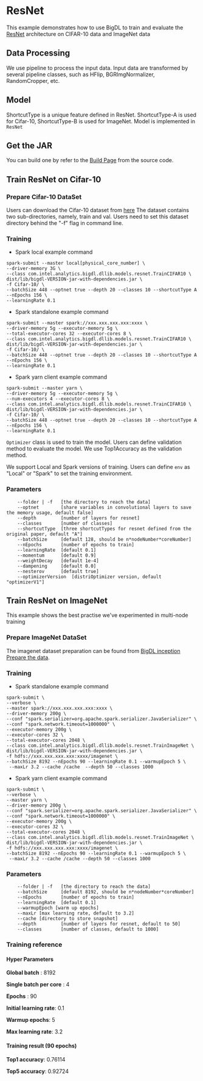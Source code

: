 # ResNet
This example demonstrates how to use BigDL to train and evaluate the [ResNet](https://arxiv.org/abs/1512.03385) architecture on CIFAR-10 data and ImageNet data

## Data Processing
We use pipeline to process the input data.
Input data are transformed by several pipeline classes, such as HFlip, BGRImgNormalizer, RandomCropper, etc.

## Model
ShortcutType is a unique feature defined in ResNet. ShortcutType-A is used for Cifar-10, ShortcutType-B is used for ImageNet.
Model is implemented in <code>ResNet</code>

## Get the JAR
You can build one by refer to the
[Build Page](https://bigdl-project.github.io/master/#ScalaUserGuide/install-build-src/) from the source code.


## Train ResNet on Cifar-10

### Prepare Cifar-10 DataSet

Users can download the Cifar-10 dataset from [here](https://www.cs.toronto.edu/~kriz/cifar.html)
The dataset contains two sub-directories, namely, train and val. Users need to set this dataset directory behind the "-f" flag in command line.

### Training
* Spark local example command
```shell
spark-submit --master local[physical_core_number] \
--driver-memory 3G \
--class com.intel.analytics.bigdl.dllib.models.resnet.TrainCIFAR10 \
dist/lib/bigdl-VERSION-jar-with-dependencies.jar \
-f Cifar-10/ \
--batchSize 448 --optnet true --depth 20 --classes 10 --shortcutType A --nEpochs 156 \
--learningRate 0.1
```
* Spark standalone example command
```shell
spark-submit --master spark://xxx.xxx.xxx.xxx:xxxx \
--driver-memory 5g --executor-memory 5g \
--total-executor-cores 32 --executor-cores 8 \
--class com.intel.analytics.bigdl.dllib.models.resnet.TrainCIFAR10 \
dist/lib/bigdl-VERSION-jar-with-dependencies.jar \
-f Cifar-10/ \
--batchSize 448 --optnet true --depth 20 --classes 10 --shortcutType A --nEpochs 156 \
--learningRate 0.1
```
* Spark yarn client example command
```shell
spark-submit --master yarn \
--driver-memory 5g --executor-memory 5g \
--num-executors 4 --executor-cores 8 \
--class com.intel.analytics.bigdl.dllib.models.resnet.TrainCIFAR10 \
dist/lib/bigdl-VERSION-jar-with-dependencies.jar \
-f Cifar-10/ \
--batchSize 448 --optnet true --depth 20 --classes 10 --shortcutType A --nEpochs 156 \
--learningRate 0.1
```

<code>Optimizer</code> class is used to train the model. Users can define validation method to evaluate the model. We use Top1Accuracy as the validation method.

We support Local and Spark versions of training. Users can define <code>env</code> as "Local" or "Spark" to set the training environment.

### Parameters
```
    --folder | -f   [the directory to reach the data]
    --optnet        [share variables in convolutional layers to save the memory usage, default false]
    --depth         [number of layers for resnet]
    --classes       [number of classes]
    --shortcutType  [three shortcutTypes for resnet defined from the original paper, default "A"]
    --batchSize     [default 128, should be n*nodeNumber*coreNumber]
    --nEpochs       [number of epochs to train]
    --learningRate  [default 0.1]
    --momentum      [default 0.9]
    --weightDecay   [default 1e-4]
    --dampening     [default 0.0]
    --nesterov      [default true]
    --optimizerVersion  [distriOptimizer version, default "optimizerV1"]
```
## Train ResNet on ImageNet
This example shows the best practise we've experimented in multi-node training
### Prepare ImageNet DataSet
The imagenet dataset preparation can be found from
[BigDL inception Prepare the data](https://github.com/intel-analytics/BigDL/tree/master/spark/dl/src/main/scala/com/intel/analytics/bigdl/models/inception#prepare-the-data).
### Training
* Spark standalone example command
```shell
spark-submit \
--verbose \
--master spark://xxx.xxx.xxx.xxx:xxxx \
--driver-memory 200g \
--conf "spark.serializer=org.apache.spark.serializer.JavaSerializer" \
--conf "spark.network.timeout=1000000" \
--executor-memory 200g \
--executor-cores 32 \
--total-executor-cores 2048 \
--class com.intel.analytics.bigdl.dllib.models.resnet.TrainImageNet \
dist/lib/bigdl-VERSION-jar-with-dependencies.jar \
-f hdfs://xxx.xxx.xxx.xxx:xxxx/imagenet \
--batchSize 8192 --nEpochs 90 --learningRate 0.1 --warmupEpoch 5 \
 --maxLr 3.2 --cache /cache  --depth 50 --classes 1000
```

* Spark yarn client example command
```shell
spark-submit \
--verbose \
--master yarn \
--driver-memory 200g \
--conf "spark.serializer=org.apache.spark.serializer.JavaSerializer" \
--conf "spark.network.timeout=1000000" \
--executor-memory 200g \
--executor-cores 32 \
--total-executor-cores 2048 \
--class com.intel.analytics.bigdl.dllib.models.resnet.TrainImageNet \
dist/lib/bigdl-VERSION-jar-with-dependencies.jar \
-f hdfs://xxx.xxx.xxx.xxx:xxxx/imagenet \
--batchSize 8192 --nEpochs 90 --learningRate 0.1 --warmupEpoch 5 \
 --maxLr 3.2 --cache /cache --depth 50 --classes 1000
```
### Parameters
```
    --folder | -f   [the directory to reach the data]
    --batchSize     [default 8192, should be n*nodeNumber*coreNumber]
    --nEpochs       [number of epochs to train]
    --learningRate  [default 0.1]
    --warmupEpoch [warm up epochs]
    --maxLr [max learning rate, default to 3.2]
    --cache [directory to store snapshot]
    --depth         [number of layers for resnet, default to 50]
    --classes       [number of classes, default to 1000]
```
### Training reference
#### Hyper Parameters

**Global batch** : 8192

**Single batch per core** : 4

**Epochs** : 90

**Initial learning rate**: 0.1

**Warmup epochs**: 5

**Max learning rate**: 3.2

#### Training result (90 epochs)

**Top1 accuracy**: 0.76114

**Top5 accuracy**: 0.92724


